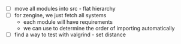 - [ ] move all modules into src - flat hierarchy
- [ ] for zengine, we just fetch all systems
    - each module will have requirements
    - we can use to determine the order of importing automatically
- [ ] find a way to test with valgrind - set distance